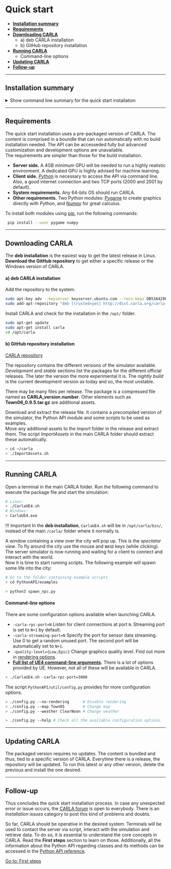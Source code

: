 # Quick start

  * __[Installation summary](#installation-summary)__
  * __[Requirements](#requirements)__
  * __[Downloading CARLA](#downloading-carla)__
	* a) deb CARLA installation  
	* b) GitHub repository installation  
  * __[Running CARLA](#running-carla)__
	* Command-line options  
  * __[Updating CARLA](#updating-carla)__
  * __[Follow-up](#follow-up)__

---
## Installation summary

<details>
   <summary>
    Show command line summary for the quick start installation
   </summary>

```sh
# Install required modules Pygame and Numpy. 
 pip install --user pygame numpy

# Option A) deb package installation (only Linux)
sudo apt-key adv --keyserver keyserver.ubuntu.com --recv-keys DB53A429E64554FC &&
sudo add-apt-repository "deb [trusted=yes] http://dist.carla.org/carla-0.9.7/ bionic main"
sudo apt-get update
sudo apt-get install carla
cd /opt/carla/bin
./CarlaUE4.sh

# Option B) GitHub repository installation
#   Go to: https://github.com/carla-simulator/carla/blob/master/Docs/download.md
#   Download the desired package and additional assets. 
#   Extract the package. 
#   Extract the additional assets in `/Import`
#   Run CARLA (Linux)
./CarlaUE.sh
#   Run CARLA (Windows)
> CarlaUE4.exe

# Run a script to test CARLA
cd PythonAPI/examples
python3 spawn_npc.py

```
</details>

---
## Requirements

The quick start installation uses a pre-packaged version of CARLA. The content is comprised in a boundle that can run automatically with no build installation needed. The API can be accesseded fully but advanced customization and development options are unavailable.  
The requirements are simpler than those for the build installation.  

  * __Server side.__ A 4GB minimum GPU will be needed to run a highly realistic environment. A dedicated GPU is highly advised for machine learning. 
  * __Client side.__ [Python](https://www.python.org/downloads/) is necessary to access the API via command line. Also, a good internet connection and two TCP ports (2000 and 2001 by default). 
  * __System requirements.__ Any 64-bits OS should run CARLA.
  * __Other requirements.__  Two Python modules: [Pygame](https://www.pygame.org/download.shtml) to create graphics directly with Python, and [Numpy](https://pypi.org/project/numpy/) for great calculus.  

To install both modules using [pip](https://pip.pypa.io/en/stable/installing/), run the following commands: 
```sh
 pip install --user pygame numpy
```    
---
## Downloading CARLA

The __deb installation__ is the easiest way to get the latest release in Linux.  
__Download the GitHub repository__ to get either a specific release or the Windows version of CARLA.  

#### a) deb CARLA installation

Add the repository to the system. 
```sh
sudo apt-key adv --keyserver keyserver.ubuntu.com --recv-keys DB53A429E64554FC &&
sudo add-apt-repository "deb [trusted=yes] http://dist.carla.org/carla-0.9.7/ bionic main"
```
Install CARLA and check for the installation in the `/opt/` folder.
```sh
sudo apt-get update
sudo apt-get install carla
cd /opt/carla
```

#### b) GitHub repository installation

<div class="build-buttons">
<p>
<a href="https://github.com/carla-simulator/carla/blob/master/Docs/download.md" target="_blank" class="btn btn-neutral" title="Go to the latest CARLA release">
<span class="icon icon-github"></span> CARLA repository</a>
</p>
</div>

The repository contains the different versions of the simulator available. _Development_ and _stable_ sections list the packages for the different official releases. The later the version the more experimental it is. The _nightly build_ is the current development version as today and so, the most unstable.  

There may be many files per release. The package is a compressed file named as __CARLA_version.number__. Other elements such as __Town06_0.9.5.tar.gz__ are additional assets.

Download and extract the release file. It contains a precompiled version of the simulator, the Python API module and some scripts to be used as examples.  
Move any additional assets to the _Import_ folder in the release and extract them. The script _ImportAssets_ in the main CARLA folder should extract these automatically.  

```sh
> cd ~/carla
> ./ImportAssets.sh
```

---
## Running CARLA

Open a terminal in the main CARLA folder. Run the following command to execute the package file and start the simulation:

```sh
# Linux:
> ./CarlaUE4.sh
# Windows:
> CarlaUE4.exe
```
!!! Important
    In the __deb installation__, `CarlaUE4.sh` will be in `/opt/carla/bin/`, instead of the main `/carla/` folder where it normally is. 

A window containing a view over the city will pop up. This is the _spectator view_. To fly around the city use the mouse and `WASD` keys (while clicking). The server simulator is now running and waiting for a client to connect and interact with the world.  
Now it is time to start running scripts. The following example will spawn some life into the city: 

```sh
# Go to the folder containing example scripts
> cd PythonAPI/examples

> python3 spawn_npc.py
```
#### Command-line options

There are some configuration options available when launching CARLA.  

  * `-carla-rpc-port=N` Listen for client connections at port `N`. Streaming port is set to `N+1` by default.  
  * `-carla-streaming-port=N` Specify the port for sensor data streaming. Use 0 to get a random unused port. The second port will be automatically set to `N+1`.  
  * `-quality-level={Low,Epic}` Change graphics quality level. Find out more in [rendering options](adv_rendering_options.md).  
  * __[Full list of UE4 command-line arguments][ue4clilink].__ There is a lot of options provided by UE. However, not all of these will be available in CARLA.  

[ue4clilink]: https://docs.unrealengine.com/en-US/Programming/Basics/CommandLineArguments
```sh
> ./CarlaUE4.sh -carla-rpc-port=3000
```
The script `PythonAPI/util/config.py` provides for more configuration options. 

```sh
> ./config.py --no-rendering      # Disable rendering
> ./config.py --map Town05        # Change map
> ./config.py --weather ClearNoon # Change weather

> ./config.py --help # Check all the available configuration options. 
```

---
## Updating CARLA

The packaged version requires no updates. The content is bundled and thus, tied to a specific version of CARLA. Everytime there is a release, the repository will be updated. To run this latest or any other version, delete the previous and install the one desired.  

---
## Follow-up

Thus concludes the quick start installation process. In case any unexpected error or issue occurs, the [CARLA forum](https://forum.carla.org/) is open to everybody. There is an _Installation issues_ category to post this kind of problems and doubts. 

So far, CARLA should be operative in the desired system. Terminals will be used to contact the server via script, interact with the simulation and retrieve data. To do so, it is essential to understand the core concepts in CARLA. Read the __First steps__ section to learn on those. Additionally, all the information about the Python API regarding classes and its methods can be accessed in the [Python API reference](python_api.md).

<div class="build-buttons">
<p>
<a href="../core_concepts" target="_blank" class="btn btn-neutral" title="Go to first steps">
Go to: First steps</a>
</p>
</div>
